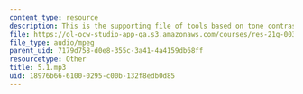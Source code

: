 ```yaml
---
content_type: resource
description: This is the supporting file of tools based on tone contrasts.
file: https://ol-ocw-studio-app-qa.s3.amazonaws.com/courses/res-21g-003-learning-chinese-a-foundation-course-in-mandarin-spring-2011/18976b6661000295c00b132f8edb0d85_5.1.mp3
file_type: audio/mpeg
parent_uid: 7179d758-d0e8-355c-3a41-4a4159db68ff
resourcetype: Other
title: 5.1.mp3
uid: 18976b66-6100-0295-c00b-132f8edb0d85
---
```

